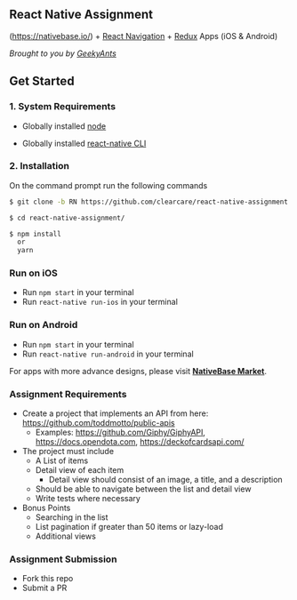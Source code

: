 
## React Native Assignment

(https://nativebase.io/) + [React Navigation](https://reactnavigation.org/) + [Redux](https://github.com/reactjs/redux) Apps (iOS & Android)

*Brought to you by [GeekyAnts](https://geekyants.com/)*


## Get Started

### 1. System Requirements

* Globally installed [node](https://nodejs.org/en/)

* Globally installed [react-native CLI](https://facebook.github.io/react-native/docs/getting-started.html)


### 2. Installation

On the command prompt run the following commands

```sh
$ git clone -b RN https://github.com/clearcare/react-native-assignment.git

$ cd react-native-assignment/

$ npm install
  or
  yarn
```


### Run on iOS

*	Run `npm start` in your terminal
*	Run `react-native run-ios` in your terminal

### Run on Android

*	Run `npm start` in your terminal
*	Run `react-native run-android` in your terminal

For apps with more advance designs, please visit **[NativeBase Market](https://market.nativebase.io/)**.

### Assignment Requirements

* Create a project that implements an API from here: https://github.com/toddmotto/public-apis
  * Examples: https://github.com/Giphy/GiphyAPI, https://docs.opendota.com, https://deckofcardsapi.com/ 
* The project must include
  *  A List of items
  * Detail view of each item
    * Detail view should consist of an image, a title, and a description
  * Should be able to navigate between the list and detail view
  * Write tests where necessary
* Bonus Points
  * Searching in the list
  * List pagination if greater than 50 items or lazy-load
  * Additional views
  
### Assignment Submission
   * Fork this repo
   * Submit a PR
